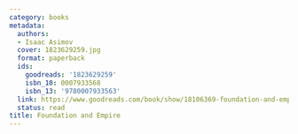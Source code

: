 ```yaml
---
category: books
metadata:
  authors:
  - Isaac Asimov
  cover: 1823629259.jpg
  format: paperback
  ids:
    goodreads: '1823629259'
    isbn_10: 0007933568
    isbn_13: '9780007933563'
  link: https://www.goodreads.com/book/show/18106369-foundation-and-empire
  status: read
title: Foundation and Empire
---
```

